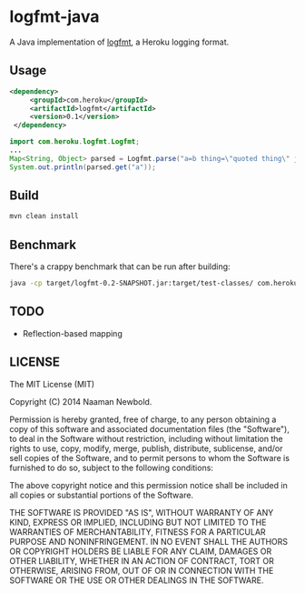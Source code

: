 # logfmt-java
A Java implementation of [logfmt](http://godoc.org/github.com/kr/logfmt), 
a Heroku logging format.

## Usage

```xml
<dependency>
     <groupId>com.heroku</groupId>
     <artifactId>logfmt</artifactId>
     <version>0.1</version>
 </dependency>
```

```java
import com.heroku.logfmt.Logfmt;
...
Map<String, Object> parsed = Logfmt.parse("a=b thing=\"quoted thing\" justhename".toCharArray())
System.out.println(parsed.get("a"));
```

## Build

```sh
mvn clean install
```

## Benchmark
There's a crappy benchmark that can be run after building:

```sh
java -cp target/logfmt-0.2-SNAPSHOT.jar:target/test-classes/ com.heroku.logfmt.DumbBenchmark 1 "a=foo b=10ms c=cat E=\"123\" d foo= emp="
```

## TODO
* Reflection-based mapping

## LICENSE
The MIT License (MIT)

Copyright (C) 2014 Naaman Newbold.

Permission is hereby granted, free of charge, to any person obtaining a copy
of this software and associated documentation files (the "Software"), to deal
in the Software without restriction, including without limitation the rights
to use, copy, modify, merge, publish, distribute, sublicense, and/or sell
copies of the Software, and to permit persons to whom the Software is
furnished to do so, subject to the following conditions:

The above copyright notice and this permission notice shall be included in
all copies or substantial portions of the Software.

THE SOFTWARE IS PROVIDED "AS IS", WITHOUT WARRANTY OF ANY KIND, EXPRESS OR
IMPLIED, INCLUDING BUT NOT LIMITED TO THE WARRANTIES OF MERCHANTABILITY,
FITNESS FOR A PARTICULAR PURPOSE AND NONINFRINGEMENT. IN NO EVENT SHALL THE
AUTHORS OR COPYRIGHT HOLDERS BE LIABLE FOR ANY CLAIM, DAMAGES OR OTHER
LIABILITY, WHETHER IN AN ACTION OF CONTRACT, TORT OR OTHERWISE, ARISING FROM,
OUT OF OR IN CONNECTION WITH THE SOFTWARE OR THE USE OR OTHER DEALINGS IN
THE SOFTWARE.